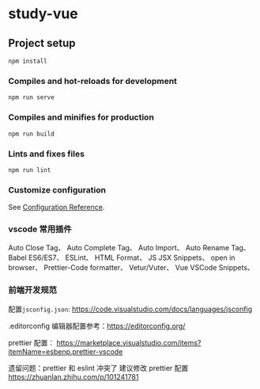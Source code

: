 # study-vue

## Project setup

```
npm install
```

### Compiles and hot-reloads for development

```
npm run serve
```

### Compiles and minifies for production

```
npm run build
```

### Lints and fixes files

```
npm run lint
```

### Customize configuration

See [Configuration Reference](https://cli.vuejs.org/config/).

### vscode 常用插件

Auto Close Tag、
Auto Complete Tag、
Auto Import、
Auto Rename Tag、
Babel ES6/ES7、
ESLint、
HTML Format、
JS JSX Snippets、
open in browser、
Prettier-Code formatter、
Vetur/Vuter、
Vue VSCode Snippets、

### 前端开发规范

配置`jsconfig.json`: https://code.visualstudio.com/docs/languages/jsconfig

.editorconfig 编辑器配置参考：https://editorconfig.org/

prettier 配置： https://marketplace.visualstudio.com/items?itemName=esbenp.prettier-vscode

遗留问题：prettier 和 eslint 冲突了 建议修改 prettier 配置
https://zhuanlan.zhihu.com/p/101241781
